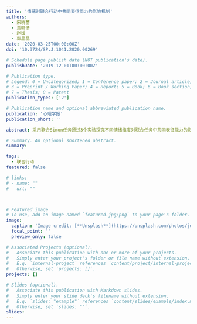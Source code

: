 ```yaml
---
title: '情绪对联合行动中共同表征能力的影响机制'
authors:
  - 宋晓蕾
  - 贾筱倩
  - 赵媛
  - 郭晶晶
date: '2020-03-25T00:00:00Z'
doi: '10.3724/SP.J.1041.2020.00269'

# Schedule page publish date (NOT publication's date).
publishDate: '2019-12-01T00:00:00Z'

# Publication type.
# Legend: 0 = Uncategorized; 1 = Conference paper; 2 = Journal article;
# 3 = Preprint / Working Paper; 4 = Report; 5 = Book; 6 = Book section;
# 7 = Thesis; 8 = Patent
publication_types: ['2']

# Publication name and optional abbreviated publication name.
publication: '心理学报'
publication_short: ''

abstract: 采用联合Simon任务通过3个实验探究不同情绪维度对联合任务中共同表征能力的影响机制。实验1a、1b分别考察在高、低唤醒度条件下不同效价对个体共同表征能力的影响;实验2在此基础上进一步探索动机维度在其中的作用。结果发现:无论效价高低,高唤醒度都是提高个体共同表征能力的关键因素,且动机强度在其中起一定调节作用;而在低唤醒度条件下,高效价会起一定补偿作用。上述结果很好地支持了参照编码假说,也澄清了情绪不同维度对联合动作表征的影响机制。

# Summary. An optional shortened abstract.
summary: 

tags:
  - 联合行动
featured: false

# links:
# - name: ""
#   url: ""



# Featured image
# To use, add an image named `featured.jpg/png` to your page's folder.
image:
  caption: 'Image credit: [**Unsplash**](https://unsplash.com/photos/jdD8gXaTZsc)'
  focal_point: ''
  preview_only: false

# Associated Projects (optional).
#   Associate this publication with one or more of your projects.
#   Simply enter your project's folder or file name without extension.
#   E.g. `internal-project` references `content/project/internal-project/index.md`.
#   Otherwise, set `projects: []`.
projects: []

# Slides (optional).
#   Associate this publication with Markdown slides.
#   Simply enter your slide deck's filename without extension.
#   E.g. `slides: "example"` references `content/slides/example/index.md`.
#   Otherwise, set `slides: ""`.
slides:
---
```



